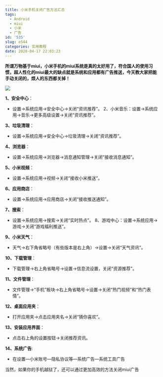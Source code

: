 ```yaml
---
title: 小米手机关闭广告方法汇总
tags:
  - Android
  - miui
  - 小米
  - 广告
id: '535'
slug: e544
categories: 实用教程
date: 2020-04-17 22:03:23
---
```


**所谓万物基于miui，小米手机的miui系统是真的太好用了，符合国人的使用习惯，超人性化的miui最大的缺点就是系统和应用都有广告推送，今天教大家把能手动关闭的，烦人的东西都关掉！**

![](/img/2020/04/17/9f9c94a49de3c0d89f79b40a38393a0a) 

**1、安全中心**：

- 设置→系统应用→安全中心→关闭“资讯推荐”。 2、小米音乐：设置→系统应用→音乐→更多高级设置→关闭“资讯推荐”。 

**3、垃圾清理**：

- 设置→系统应用→安全中心→垃圾清理→关闭“资讯推荐”。 

**4、浏览器**：

- 设置→系统应用→浏览器→消息通知管理→关闭“接收消息通知”。 

**5、小米视频**：

- 设置→系统应用→视频→关闭“接收小米推送”。 

**6、应用商店**：

- 设置→系统应用→应用商店→关闭“接收推送通知”。 

**7、搜索**：

- 设置→系统应用→搜索→关闭“实时热点”。 8、游戏中心：设置→系统应用→游戏→关闭“游戏福利推送”。 

**9、小米天气**：

- 天气→右下角省略号（有些版本是右上角）→设置→关闭“天气资讯”。 

**10、下载管理**：

- 下载管理→右上角省略号→设置→信息流设置，关闭“资源推荐”。 

**11、文件管理**：

- 文件管理→“手机”板块→右上角省略号→设置→关闭“热门视频”和“热门表情”。 

**12、桌面应用夹**：

- 打开应用夹→点击应用夹名→关闭“猜你喜欢”。 

**13、安装应用界面**：

- 点击右上角的设置按钮→关闭推荐资讯。 

**14、系统广告**:

- 在设置—小米账号—隐私协议等—系统广告—系统工具广告

当然，如果你的手机越狱了，还可以通过更加高效的方法关闭miui广告